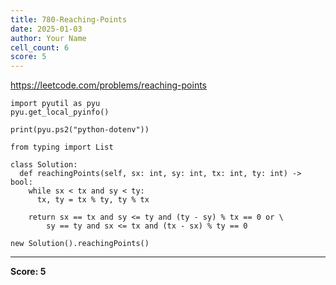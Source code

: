 ```yaml
---
title: 780-Reaching-Points
date: 2025-01-03
author: Your Name
cell_count: 6
score: 5
---
```


https://leetcode.com/problems/reaching-points


```
import pyutil as pyu
pyu.get_local_pyinfo()
```


```
print(pyu.ps2("python-dotenv"))
```


```
from typing import List
```


```
class Solution:
  def reachingPoints(self, sx: int, sy: int, tx: int, ty: int) -> bool:
    while sx < tx and sy < ty:
      tx, ty = tx % ty, ty % tx

    return sx == tx and sy <= ty and (ty - sy) % tx == 0 or \
        sy == ty and sx <= tx and (tx - sx) % ty == 0
```


```
new Solution().reachingPoints()
```


---
**Score: 5**